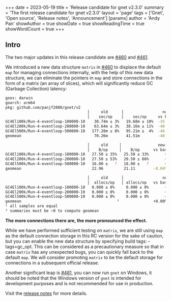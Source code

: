 +++
date = 2023-05-19
title = 'Release candidate for gnet v2.3.0'
summary = 'The first release candidate for gnet v2.3.0'
layout = 'page'
tags = ['Gnet', 'Open source', 'Release notes', 'Announcement']
[params]
  author = 'Andy Pan'
showAuthor = true
showDate = true
showReadingTime = true
showWordCount = true
+++

## Intro

The two major updates in this release candidate are [#460](https://github.com/panjf2000/gnet/pull/460) and [#461](https://github.com/panjf2000/gnet/pull/461).

We introduced a new data structure `matrix` in [#460](https://github.com/panjf2000/gnet/pull/460) to displace the default `map` for managing connections internally, with the help of this new data structure, we can eliminate the pointers in `map` and store connections in the form of a matrix (an array of slices), which will significantly reduce GC (Garbage Collection) latency:

```bash
goos: darwin
goarch: arm64
pkg: github.com/panjf2000/gnet/v2
                                    │     old      │                 new                  │
                                    │    sec/op    │    sec/op     vs base                │
GC4El100k/Run-4-eventloop-100000-10    30.74m ± 3%   19.68m ± 10%  -35.98% (p=0.000 n=10)
GC4El200k/Run-4-eventloop-200000-10    63.64m ± 3%   38.16m ± 11%  -40.04% (p=0.000 n=10)
GC4El500k/Run-4-eventloop-500000-10   177.28m ± 8%   95.21m ±  4%  -46.29% (p=0.000 n=10)
geomean                                70.26m        41.51m        -40.92%

                                    │     old     │                new                 │
                                    │    B/op     │    B/op      vs base               │
GC4El100k/Run-4-eventloop-100000-10   27.50 ± 35%   25.50 ± 33%       ~ (p=0.423 n=10)
GC4El200k/Run-4-eventloop-200000-10   27.50 ± 53%   20.50 ± 66%       ~ (p=0.642 n=10)
GC4El500k/Run-4-eventloop-500000-10   16.00 ±   ?   18.00 ±   ?       ~ (p=0.357 n=10)
geomean                               22.96         21.11        -8.04%

                                    │     old      │                 new                 │
                                    │  allocs/op   │ allocs/op   vs base                 │
GC4El100k/Run-4-eventloop-100000-10   0.000 ± 0%     0.000 ± 0%       ~ (p=1.000 n=10) ¹
GC4El200k/Run-4-eventloop-200000-10   0.000 ± 0%     0.000 ± 0%       ~ (p=1.000 n=10) ¹
GC4El500k/Run-4-eventloop-500000-10   0.000 ± 0%     0.000 ± 0%       ~ (p=1.000 n=10) ¹
geomean                                          ²               +0.00%                ²
¹ all samples are equal
² summaries must be >0 to compute geomean
```

**The more connections there are, the more pronounced the effect.**

While we have performed sufficient testing on `matrix`, we are still using `map` as the default connection storage in this RC version for the sake of caution, but you can enable the new data structure by specifying build tags: -tags=gc_opt. This can be considered as a precautionary measure so that in case `matrix` has any unexpected bugs, you can quickly fall back to the default `map`. We will consider promoting `matrix` to be the default storage for connections in a subsequent official release.

Another significant leap is [#461](https://github.com/panjf2000/gnet/pull/461), you can now run `gnet` on Windows, it should be noted that the Windows version of `gnet` is intended for development purposes and is not recommended for use in production.

Visit the [release notes](https://github.com/panjf2000/gnet/releases/tag/v2.3.0-rc.1) for more details.